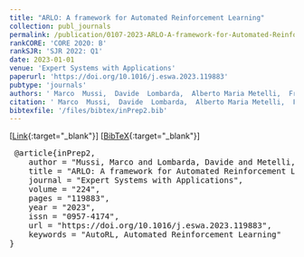 ```yaml
---
title: "ARLO: A framework for Automated Reinforcement Learning"
collection: publ_journals
permalink: /publication/0107-2023-ARLO-A-framework-for-Automated-Reinforcement-Learning
rankCORE: 'CORE 2020: B'
rankSJR: 'SJR 2022: Q1'
date: 2023-01-01
venue: 'Expert Systems with Applications'
paperurl: 'https://doi.org/10.1016/j.eswa.2023.119883'
pubtype: 'journals'
authors: ' Marco  Mussi,  Davide  Lombarda,  Alberto Maria Metelli,  Francesco  Trovó, and  Marcello  Restelli'
citation: ' Marco  Mussi,  Davide  Lombarda,  Alberto Maria Metelli,  Francesco  Trovó, and  Marcello  Restelli&quot;ARLO: A framework for Automated Reinforcement Learning.&quot; Expert Systems with Applications, 2023'
bibtexfile: '/files/bibtex/inPrep2.bib'
---
```

 [[Link](https://doi.org/10.1016/j.eswa.2023.119883){:target="_blank"}] [[BibTeX](/files/bibtex/inPrep2.bib){:target="_blank"}] 
<pre> @article{inPrep2,
    author = "Mussi, Marco and Lombarda, Davide and Metelli, Alberto Maria and Trovó, Francesco and Restelli, Marcello",
    title = "ARLO: A framework for Automated Reinforcement Learning",
    journal = "Expert Systems with Applications",
    volume = "224",
    pages = "119883",
    year = "2023",
    issn = "0957-4174",
    url = "https://doi.org/10.1016/j.eswa.2023.119883",
    keywords = "AutoRL, Automated Reinforcement Learning"
} </pre>
